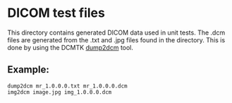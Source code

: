 # DICOM test files

This directory contains generated DICOM data used in unit tests. The .dcm files
are generated from the .txt and .jpg files found in the directory. This is done
by using the DCMTK [dump2dcm](http://support.dcmtk.org/docs/dump2dcm.html) tool.

## Example:

```shell
dump2dcm mr_1.0.0.0.txt mr_1.0.0.0.dcm
img2dcm image.jpg img_1.0.0.0.dcm
```
